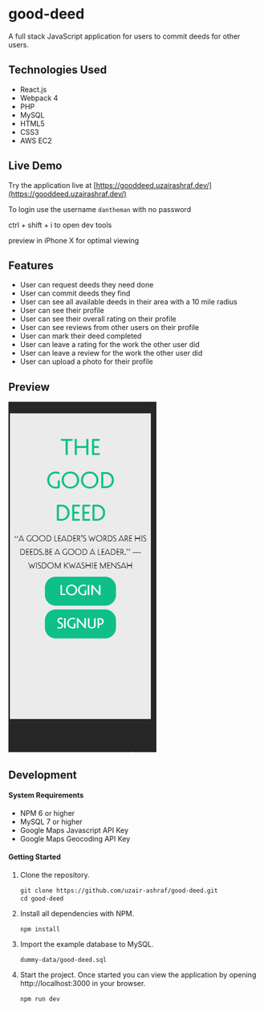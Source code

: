 # good-deed

A full stack JavaScript application for users to commit deeds for other users.

## Technologies Used

- React.js
- Webpack 4
- PHP
- MySQL
- HTML5
- CSS3
- AWS EC2

## Live Demo

Try the application live at [https://gooddeed.uzairashraf.dev/](https://gooddeed.uzairashraf.dev/)

To login use the username ```dantheman``` with no password

ctrl + shift + i to open dev tools

preview in iPhone X for optimal viewing

## Features

- User can request deeds they need done
- User can commit deeds they find
- User can see all available deeds in their area with a 10 mile radius
- User can see their profile
- User can see their overall rating on their profile
- User can see reviews from other users on their profile
- User can mark their deed completed
- User can leave a rating for the work the other user did
- User can leave a review for the work the other user did
- User can upload a photo for their profile


## Preview

![Good Deed](preview.gif)


## Development

#### System Requirements

- NPM 6 or higher
- MySQL 7 or higher
- Google Maps Javascript API Key
- Google Maps Geocoding API Key

#### Getting Started

1. Clone the repository.

    ```shell
    git clone https://github.com/uzair-ashraf/good-deed.git
    cd good-deed
    ```

1. Install all dependencies with NPM.

    ```shell
    npm install
    ```

1. Import the example database to MySQL.

    ```shell
    dummy-data/good-deed.sql
    ```

1. Start the project. Once started you can view the application by opening http://localhost:3000 in your browser.

    ```shell
    npm run dev
    ```

